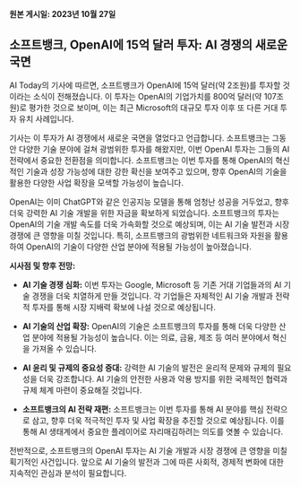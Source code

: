**원본 게시일: 2023년 10월 27일**

## 소프트뱅크, OpenAI에 15억 달러 투자: AI 경쟁의 새로운 국면

AI Today의 기사에 따르면, 소프트뱅크가 OpenAI에 15억 달러(약 2조원)를 투자할 것이라는 소식이 전해졌습니다.  이 투자는 OpenAI의 기업가치를 800억 달러(약 107조원)로 평가한 것으로 보이며,  이는 최근 Microsoft의 대규모 투자 이후 또 다른 거대 투자 유치 사례입니다.

기사는 이 투자가 AI 경쟁에서 새로운 국면을 열었다고 언급합니다.  소프트뱅크는 그동안 다양한 기술 분야에 걸쳐 광범위한 투자를 해왔지만, 이번 OpenAI 투자는 그들의 AI 전략에서 중요한 전환점을 의미합니다.  소프트뱅크는 이번 투자를 통해 OpenAI의 혁신적인 기술과 성장 가능성에 대한 강한 확신을 보여주고 있으며, 향후 OpenAI의 기술을 활용한 다양한 사업 확장을 모색할 가능성이 높습니다.

OpenAI는 이미 ChatGPT와 같은 인공지능 모델을 통해 엄청난 성공을 거두었고,  향후 더욱 강력한 AI 기술 개발을 위한 자금을 확보하게 되었습니다.  소프트뱅크의 투자는 OpenAI의 기술 개발 속도를 더욱 가속화할 것으로 예상되며,  이는  AI 기술 발전과 시장 경쟁에 큰 영향을 미칠 것입니다.  특히,  소프트뱅크의 광범위한 네트워크와 자원을 활용하여 OpenAI의 기술이 다양한 산업 분야에 적용될 가능성이 높아졌습니다.

**시사점 및 향후 전망:**

* **AI 기술 경쟁 심화:**  이번 투자는 Google, Microsoft 등 기존 거대 기업들과의 AI 기술 경쟁을 더욱 치열하게 만들 것입니다.  각 기업들은 자체적인 AI 기술 개발과 전략적 투자를 통해 시장 지배력 확보에 나설 것으로 예상됩니다.

* **AI 기술의 산업 확장:** OpenAI의 기술은 소프트뱅크의 투자를 통해 더욱 다양한 산업 분야에 적용될 가능성이 높습니다.  이는 의료, 금융, 제조 등 여러 분야에서 혁신을 가져올 수 있습니다.

* **AI 윤리 및 규제의 중요성 증대:**  강력한 AI 기술의 발전은 윤리적 문제와 규제의 필요성을 더욱 강조합니다.  AI 기술의 안전한 사용과 악용 방지를 위한 국제적인 협력과 규제 체계 마련이 중요해질 것입니다.

* **소프트뱅크의 AI 전략 재편:**  소프트뱅크는 이번 투자를 통해 AI 분야를 핵심 전략으로 삼고,  향후 더욱 적극적인 투자 및 사업 확장을 추진할 것으로 예상됩니다.  이를 통해  AI 생태계에서 중요한 플레이어로 자리매김하려는 의도를 엿볼 수 있습니다.


전반적으로, 소프트뱅크의 OpenAI 투자는 AI 기술 개발과 시장 경쟁에 큰 영향을 미칠 획기적인 사건입니다.  앞으로 AI 기술의 발전과 그에 따른 사회적, 경제적 변화에 대한 지속적인 관심과 분석이 필요합니다.